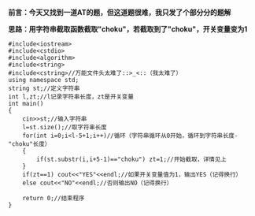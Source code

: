 **前言：今天又找到一道AT的题，但这道题很难，我只发了个部分分的题解**

**思路：用字符串截取函数截取"choku"，若截取到了"choku"，开关变量变为1**

```
#include<iostream>
#include<cstdio>
#include<algorithm>
#include<string>
#include<cstring>//万能文件头太难了::>_<::（我太难了）
using namespace std;
string st;//定义字符串
int l,zt;//l记录字符串长度，zt是开关变量
int main()
{
	cin>>st;//输入字符串
	l=st.size();//取字符串长度
	for(int i=0;i<l-5+1;i++)//循环（字符串循环从0开始，循环到字符串长度-"choku"长度）
	{
		if(st.substr(i,i+5-1)=="choku") zt=1;//开始截取，详情见上
	}
	if(zt==1) cout<<"YES"<<endl;//如果开关变量值为1，输出YES（记得换行）
	else cout<<"NO"<<endl;//否则输出NO（记得换行）
	
	return 0;//结束程序
}
```